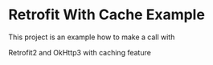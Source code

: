 # Retrofit With Cache Example
This project is an example how to make a call with 

Retrofit2 and OkHttp3 with caching feature
